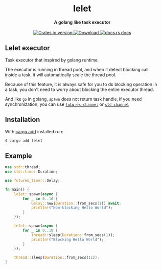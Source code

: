 <h1 align="center">lelet</h1>
<div align="center">
  <strong>
    A golang like task executor
  </strong>
</div>

<br />

<div align="center">
  <!-- Crates version -->
  <a href="https://crates.io/crates/lelet">
    <img src="https://img.shields.io/crates/v/lelet.svg?style=flat-square"
    alt="Crates.io version" />
  </a>
  <!-- Downloads -->
  <a href="https://crates.io/crates/lelet">
    <img src="https://img.shields.io/crates/d/lelet.svg?style=flat-square"
      alt="Download" />
  </a>
  <!-- docs.rs docs -->
  <a href="https://docs.rs/lelet">
    <img src="https://img.shields.io/badge/docs-latest-blue.svg?style=flat-square"
      alt="docs.rs docs" />
  </a>
</div>

## Lelet executor

Task executor that inspired by golang runtime.

The executor is running in thread pool, and when it detect blocking call inside
a task, it will automatically scale the thread pool.

Because of this feature, it is always safe for you to do blocking operation in a task,
you don't need to worry about blocking the entire executor thread.

And like `go` in golang, `spawn` does not return task handle,
if you need synchronization, you can use [`futures-channel`] or [`std channel`]

[`futures-channel`]: https://docs.rs/futures-channel
[`std channel`]: https://doc.rust-lang.org/std/sync/mpsc/fn.channel.html

## Installation

With [cargo add][cargo-add] installed run:

```sh
$ cargo add lelet
```

[cargo-add]: https://github.com/killercup/cargo-edit

## Example

```rust
use std::thread;
use std::time::Duration;

use futures_timer::Delay;

fn main() {
    lelet::spawn(async {
        for _ in 0..10 {
            Delay::new(Duration::from_secs(1)).await;
            println!("Non-blocking Hello World");
        }
    });

    lelet::spawn(async {
        for _ in 0..10 {
            thread::sleep(Duration::from_secs(1));
            println!("Blocking Hello World");
        }
    });

    thread::sleep(Duration::from_secs(11));
}
```
